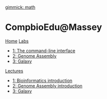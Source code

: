 [gimmick: math]()
# CompbioEdu@Massey

[Home](index.md)
[Labs]()

  - [1: The command-line interface](cli/index.md)
  - [2: Genome Assembly](genome-assembly/index.md)
  - [3: Galaxy](galaxy-intro/index.md)

[Lectures]()

  - [1: Bioinformatics introduction](http://dx.doi.org/10.6084/m9.figshare.1506799)
  - [2: Genome Assembly introduction](http://dx.doi.org/10.6084/m9.figshare.1506793)
  - [3: Galaxy]()
 
